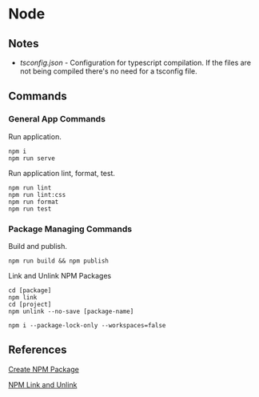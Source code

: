 # Node

## Notes

- _tsconfig.json_ - Configuration for typescript compilation. If the files are not being compiled there's no need for a tsconfig file.

## Commands

### General App Commands

Run application.

```
npm i
npm run serve
```

Run application lint, format, test.

```
npm run lint
npm run lint:css
npm run format
npm run test
```

### Package Managing Commands

Build and publish.

```
npm run build && npm publish
```

Link and Unlink NPM Packages

```
cd [package]
npm link
cd [project]
npm unlink --no-save [package-name]
```

```
npm i --package-lock-only --workspaces=false
```

## References

[Create NPM Package](https://www.youtube.com/watch?v=aUX-KXeQcik)

[NPM Link and Unlink](https://dev.to/erinbush/npm-linking-and-unlinking-2h1g)
